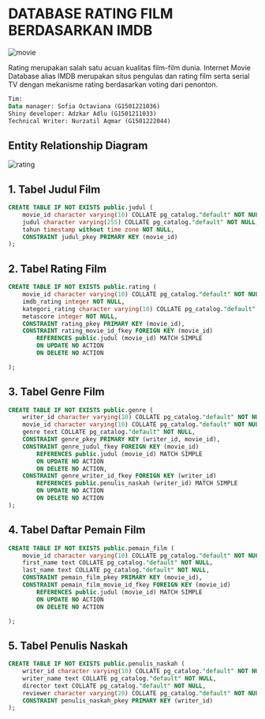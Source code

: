 # DATABASE RATING FILM BERDASARKAN IMDB 
![movie](https://user-images.githubusercontent.com/125889903/220244275-5e26e547-c6f1-4e5a-ae71-779bac691ed6.png)

Rating merupakan salah satu acuan kualitas film-film dunia. Internet Movie Database alias IMDB merupakan situs pengulas dan rating film serta serial TV dengan mekanisme rating berdasarkan voting dari penonton. 

```sql
Tim:
Data manager: Sofia Octaviana (G1501221036)
Shiny developer: Adzkar Adlu (G1501211033)
Technical Writer: Nurzatil Aqmar (G1501222044)
```

## Entity Relationship Diagram

![rating](https://user-images.githubusercontent.com/125889903/220243151-8edb3b13-5a3f-4362-871e-053fc1255282.png)



## 1. Tabel Judul Film
```sql 
CREATE TABLE IF NOT EXISTS public.judul (
    movie_id character varying(10) COLLATE pg_catalog."default" NOT NULL,
    judul character varying(255) COLLATE pg_catalog."default" NOT NULL,
    tahun timestamp without time zone NOT NULL,
    CONSTRAINT judul_pkey PRIMARY KEY (movie_id)
);
```

## 2. Tabel Rating Film 
```sql
CREATE TABLE IF NOT EXISTS public.rating (
    movie_id character varying(10) COLLATE pg_catalog."default" NOT NULL,
    imdb_rating integer NOT NULL,
    kategori_rating character varying(10) COLLATE pg_catalog."default" NOT NULL,
    metascore integer NOT NULL,
    CONSTRAINT rating_pkey PRIMARY KEY (movie_id),
    CONSTRAINT rating_movie_id_fkey FOREIGN KEY (movie_id)
        REFERENCES public.judul (movie_id) MATCH SIMPLE
        ON UPDATE NO ACTION
        ON DELETE NO ACTION

);
```

## 3. Tabel Genre Film
```sql
CREATE TABLE IF NOT EXISTS public.genre (
    writer_id character varying(10) COLLATE pg_catalog."default" NOT NULL,
    movie_id character varying(10) COLLATE pg_catalog."default" NOT NULL,
    genre text COLLATE pg_catalog."default" NOT NULL,
    CONSTRAINT genre_pkey PRIMARY KEY (writer_id, movie_id),
    CONSTRAINT genre_judul_fkey FOREIGN KEY (movie_id)
        REFERENCES public.judul (movie_id) MATCH SIMPLE
        ON UPDATE NO ACTION
        ON DELETE NO ACTION,
    CONSTRAINT genre_writer_id_fkey FOREIGN KEY (writer_id)
        REFERENCES public.penulis_naskah (writer_id) MATCH SIMPLE
        ON UPDATE NO ACTION
        ON DELETE NO ACTION
);
```

## 4. Tabel Daftar Pemain Film
```sql
CREATE TABLE IF NOT EXISTS public.pemain_film (
    movie_id character varying(10) COLLATE pg_catalog."default" NOT NULL,
    first_name text COLLATE pg_catalog."default" NOT NULL,
    last_name text COLLATE pg_catalog."default" NOT NULL,
    CONSTRAINT pemain_film_pkey PRIMARY KEY (movie_id),
    CONSTRAINT pemain_film_movie_id_fkey FOREIGN KEY (movie_id)
        REFERENCES public.judul (movie_id) MATCH SIMPLE
        ON UPDATE NO ACTION
        ON DELETE NO ACTION

);
```

## 5. Tabel Penulis Naskah
```sql
CREATE TABLE IF NOT EXISTS public.penulis_naskah (
    writer_id character varying(10) COLLATE pg_catalog."default" NOT NULL,
    writer_name text COLLATE pg_catalog."default" NOT NULL,
    director text COLLATE pg_catalog."default" NOT NULL,
    reviewer character varying(20) COLLATE pg_catalog."default" NOT NULL,
    CONSTRAINT penulis_naskah_pkey PRIMARY KEY (writer_id)
);
```

